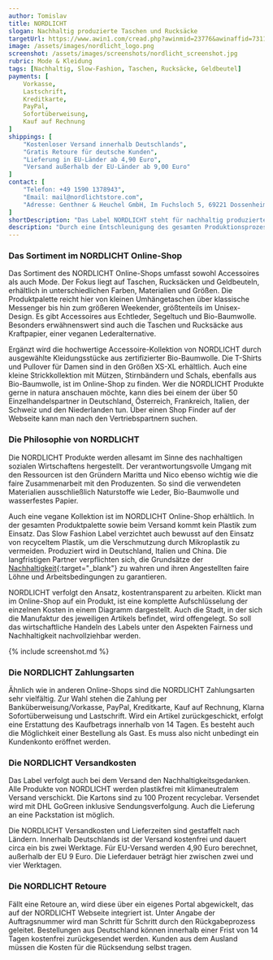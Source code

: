 ```yaml
---
author: Tomislav
title: NORDLICHT
slogan: Nachhaltig produzierte Taschen und Rucksäcke
targetUrl: https://www.awin1.com/cread.php?awinmid=23776&awinaffid=731132
image: /assets/images/nordlicht_logo.png
screenshot: /assets/images/screenshots/nordlicht_screenshot.jpg
rubric: Mode & Kleidung
tags: [Nachhaltig, Slow-Fashion, Taschen, Rucksäcke, Geldbeutel]
payments: [
    Vorkasse,
    Lastschrift,
    Kreditkarte,
    PayPal,
    Sofortüberweisung,
    Kauf auf Rechnung
]
shippings: [
    "Kostenloser Versand innerhalb Deutschlands",
    "Gratis Retoure für deutsche Kunden",
    "Lieferung in EU-Länder ab 4,90 Euro",
    "Versand außerhalb der EU-Länder ab 9,00 Euro"
]
contact: [
    "Telefon: +49 1590 1378943",
    "Email: mail@nordlichtstore.com",
    "Adresse: Genthner & Heuchel GmbH, Im Fuchsloch 5, 69221 Dossenheim"
]
shortDescription: "Das Label NORDLICHT steht für nachhaltig produzierte Accessoires und Mode, die einen Gegensatz zu den Wegwerfprodukten der Fast Fashion Industrie darstellen."
description: "Durch eine Entschleunigung des gesamten Produktionsprozesses möchte NORDLICHT bessere Bedingungen für Mensch und Natur schaffen. Das Design der Taschen, der Rucksäcke und der Kleidung ist zeitlos und zielt darauf ab, den Kunden qualitativ hochwertige Produkte zu bieten, die sie viele Jahre lang begleiten. Es werden ausschließlich natürliche Materialien verwendet, auch vegane Taschen und Rucksäcke sind erhältlich. NORDLICHT engagiert sich außerdem in verschiedenen Projekten zum Thema Klimaschutz und sauberes Trinkwasser, um den eigenen CO2-Fußabdruck zu verringern."
---
```


### Das Sortiment im NORDLICHT Online-Shop

Das Sortiment des NORDLICHT Online-Shops umfasst sowohl Accessoires als auch Mode. Der Fokus liegt auf Taschen, Rucksäcken und Geldbeuteln, erhältlich in unterschiedlichen Farben, Materialien und Größen. Die Produktpalette reicht hier von kleinen Umhängetaschen über klassische Messenger bis hin zum größeren Weekender, größtenteils im Unisex-Design. Es gibt Accessoires aus Echtleder, Segeltuch und Bio-Baumwolle. Besonders erwähnenswert sind auch die Taschen und Rucksäcke aus Kraftpapier, einer veganen Lederalternative.

Ergänzt wird die hochwertige Accessoire-Kollektion von NORDLICHT durch ausgewählte Kleidungsstücke aus zertifizierter Bio-Baumwolle. Die T-Shirts und Pullover für Damen sind in den Größen XS-XL erhältlich. Auch eine kleine Strickkollektion mit Mützen, Stirnbändern und Schals, ebenfalls aus Bio-Baumwolle, ist im Online-Shop zu finden. Wer die NORDLICHT Produkte gerne in natura anschauen möchte, kann dies bei einem der über 50 Einzelhandelspartner in Deutschland, Österreich, Frankreich, Italien, der Schweiz und den Niederlanden tun. Über einen Shop Finder auf der Webseite kann man nach den Vertriebspartnern suchen. 

### Die Philosophie von NORDLICHT

Die NORDLICHT Produkte werden allesamt im Sinne des nachhaltigen sozialen Wirtschaftens hergestellt. Der verantwortungsvolle Umgang mit den Ressourcen ist den Gründern Maritta und Nico ebenso wichtig wie die faire Zusammenarbeit mit den Produzenten. So sind die verwendeten Materialien ausschließlich Naturstoffe wie Leder, Bio-Baumwolle und wasserfestes Papier.

Auch eine vegane Kollektion ist im NORDLICHT Online-Shop erhältlich. In der gesamten Produktpalette sowie beim Versand kommt kein Plastik zum Einsatz. Das Slow Fashion Label verzichtet auch bewusst auf den Einsatz von recyceltem Plastik, um die Verschmutzung durch Mikroplastik zu vermeiden. Produziert wird in Deutschland, Italien und China. Die langfristigen Partner verpflichten sich, die Grundsätze der [Nachhaltigkeit](https://nordlichtstore.com/nachhaltigkeit/){:target="_blank"} zu wahren und ihren Angestellten faire Löhne und Arbeitsbedingungen zu garantieren. 

NORDLICHT verfolgt den Ansatz, kostentransparent zu arbeiten. Klickt man im Online-Shop auf ein Produkt, ist eine komplette Aufschlüsselung der einzelnen Kosten in einem Diagramm dargestellt. Auch die Stadt, in der sich die Manufaktur des jeweiligen Artikels befindet, wird offengelegt. So soll das wirtschaftliche Handeln des Labels unter den Aspekten Fairness und Nachhaltigkeit nachvollziehbar werden.

{% include screenshot.md %}

### Die NORDLICHT Zahlungsarten

Ähnlich wie in anderen Online-Shops sind die NORDLICHT Zahlungsarten sehr vielfältig. Zur Wahl stehen die Zahlung per Banküberweisung/Vorkasse, PayPal, Kreditkarte, Kauf auf Rechnung, Klarna Sofortüberweisung und Lastschrift. Wird ein Artikel zurückgeschickt, erfolgt eine Erstattung des Kaufbetrags innerhalb von 14 Tagen. Es besteht auch die Möglichkeit einer Bestellung als Gast. Es muss also nicht unbedingt ein Kundenkonto eröffnet werden.

### Die NORDLICHT Versandkosten

Das Label verfolgt auch bei dem Versand den Nachhaltigkeitsgedanken. Alle Produkte von NORDLICHT werden plastikfrei mit klimaneutralem Versand verschickt. Die Kartons sind zu 100 Prozent recyclebar. Versendet wird mit DHL GoGreen inklusive Sendungsverfolgung. Auch die Lieferung an eine Packstation ist möglich.

Die NORDLICHT Versandkosten und Lieferzeiten sind gestaffelt nach Ländern. Innerhalb Deutschlands ist der Versand kostenfrei und dauert circa ein bis zwei Werktage. Für EU-Versand werden 4,90 Euro berechnet, außerhalb der EU 9 Euro. Die Lieferdauer beträgt hier zwischen zwei und vier Werktagen.

### Die NORDLICHT Retoure

Fällt eine Retoure an, wird diese über ein eigenes Portal abgewickelt, das auf der NORDLICHT Webseite integriert ist. Unter Angabe der Auftragsnummer wird man Schritt für Schritt durch den Rückgabeprozess geleitet. Bestellungen aus Deutschland können innerhalb einer Frist von 14 Tagen kostenfrei zurückgesendet werden. Kunden aus dem Ausland müssen die Kosten für die Rücksendung selbst tragen.